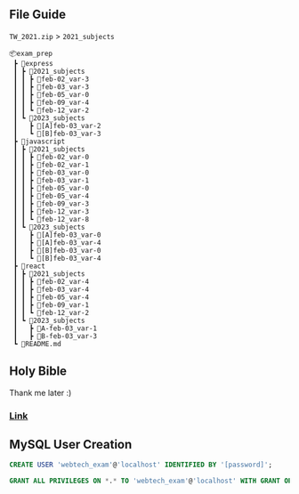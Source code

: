 ## File Guide
`TW_2021.zip` > `2021_subjects`
```
📦exam_prep
 ┣ 📂express
 ┃ ┣ 📂2021_subjects
 ┃ ┃ ┣ 📂feb-02_var-3
 ┃ ┃ ┣ 📂feb-03_var-3
 ┃ ┃ ┣ 📂feb-05_var-0
 ┃ ┃ ┣ 📂feb-09_var-4
 ┃ ┃ ┗ 📂feb-12_var-2
 ┃ ┗ 📂2023_subjects
 ┃   ┣ 📂[A]feb-03_var-2
 ┃   ┗ 📂[B]feb-03_var-3
 ┣ 📂javascript
 ┃ ┣ 📂2021_subjects
 ┃ ┃ ┣ 📂feb-02_var-0
 ┃ ┃ ┣ 📂feb-02_var-1
 ┃ ┃ ┣ 📂feb-03_var-0
 ┃ ┃ ┣ 📂feb-03_var-1
 ┃ ┃ ┣ 📂feb-05_var-0
 ┃ ┃ ┣ 📂feb-05_var-4
 ┃ ┃ ┣ 📂feb-09_var-3
 ┃ ┃ ┣ 📂feb-12_var-3
 ┃ ┃ ┗ 📂feb-12_var-8
 ┃ ┗ 📂2023_subjects
 ┃   ┣ 📂[A]feb-03_var-0
 ┃   ┣ 📂[A]feb-03_var-4
 ┃   ┣ 📂[B]feb-03_var-0
 ┃   ┗ 📂[B]feb-03_var-4
 ┣ 📂react
 ┃ ┣ 📂2021_subjects
 ┃ ┃ ┣ 📂feb-02_var-4
 ┃ ┃ ┣ 📂feb-03_var-4
 ┃ ┃ ┣ 📂feb-05_var-4
 ┃ ┃ ┣ 📂feb-09_var-1
 ┃ ┃ ┗ 📂feb-12_var-2
 ┃ ┗ 📂2023_subjects
 ┃   ┣ 📂A-feb-03_var-1
 ┃   ┣ 📂B-feb-03_var-3
 ┗ 📜README.md
```
## Holy Bible
Thank me later :)
### [Link](https://github.com/andreea-burada/webtech_2022/blob/main/exam_prep/HOLY_BIBLE.md)
## MySQL User Creation
```sql
CREATE USER 'webtech_exam'@'localhost' IDENTIFIED BY '[password]';

GRANT ALL PRIVILEGES ON *.* TO 'webtech_exam'@'localhost' WITH GRANT OPTION;
```